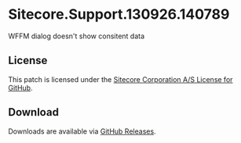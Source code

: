 # Sitecore.Support.130926.140789
WFFM dialog doesn't show consitent data

## License  
This patch is licensed under the [Sitecore Corporation A/S License for GitHub](https://github.com/sitecoresupport/Sitecore.Support.130926.140789/blob/master/LICENSE).  

## Download  
Downloads are available via [GitHub Releases](https://github.com/sitecoresupport/Sitecore.Support.130926.140789/releases).  
